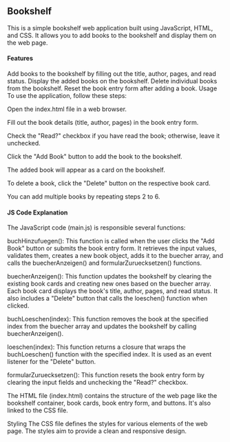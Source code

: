 ## Bookshelf
This is a simple bookshelf web application built using JavaScript, HTML, and CSS. It allows you to add books to the bookshelf and display them on the web page.

#### Features
Add books to the bookshelf by filling out the title, author, pages, and read status.
Display the added books on the bookshelf.
Delete individual books from the bookshelf.
Reset the book entry form after adding a book.
Usage
To use the application, follow these steps:

Open the index.html file in a web browser.

Fill out the book details (title, author, pages) in the book entry form.

Check the "Read?" checkbox if you have read the book; otherwise, leave it unchecked.

Click the "Add Book" button to add the book to the bookshelf.

The added book will appear as a card on the bookshelf.

To delete a book, click the "Delete" button on the respective book card.

You can add multiple books by repeating steps 2 to 6.

#### JS Code Explanation
The JavaScript code (main.js) is responsible several functions:

buchHinzufuegen(): This function is called when the user clicks the "Add Book" button or submits the book entry form. It retrieves the input values, validates them, creates a new book object, adds it to the buecher array, and calls the buecherAnzeigen() and formularZuruecksetzen() functions.

buecherAnzeigen(): This function updates the bookshelf by clearing the existing book cards and creating new ones based on the buecher array. Each book card displays the book's title, author, pages, and read status. It also includes a "Delete" button that calls the loeschen() function when clicked.

buchLoeschen(index): This function removes the book at the specified index from the buecher array and updates the bookshelf by calling buecherAnzeigen().

loeschen(index): This function returns a closure that wraps the buchLoeschen() function with the specified index. It is used as an event listener for the "Delete" button.

formularZuruecksetzen(): This function resets the book entry form by clearing the input fields and unchecking the "Read?" checkbox.


The HTML file (index.html) contains the structure of the web page like the bookshelf container, book cards, book entry form, and buttons. It's also linked to the CSS file.


Styling
The CSS file  defines the styles for various elements of the web page. The styles aim to provide a clean and responsive design.
